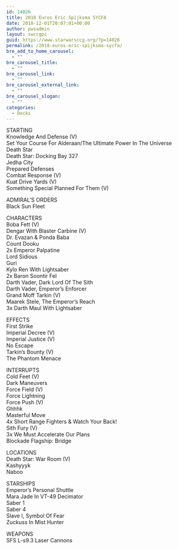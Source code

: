 ```yaml
---
id: 14026
title: 2018 Euros Eric Spijksma SYCFA
date: 2018-12-01T20:07:01+00:00
author: pwsadmin
layout: swccgpc
guid: https://www.starwarsccg.org/?p=14026
permalink: /2018-euros-eric-spijksma-sycfa/
bre_add_to_home_carousel:
  - ""
bre_carousel_title:
  - ""
bre_carousel_link:
  - ""
bre_carousel_external_link:
  - ""
bre_carousel_slogan:
  - ""
categories:
  - Decks
---
```

STARTING  
Knowledge And Defense (V)  
Set Your Course For Alderaan/The Ultimate Power In The Universe  
Death Star  
Death Star: Docking Bay 327  
Jedha City  
Prepared Defenses  
Combat Response (V)  
Kuat Drive Yards (V)  
Something Special Planned For Them (V)

ADMIRAL’S ORDERS  
Black Sun Fleet

CHARACTERS  
Boba Fett (V)  
Dengar With Blaster Carbine (V)  
Dr. Evazan & Ponda Baba  
Count Dooku  
2x Emperor Palpatine  
Lord Sidious  
Guri  
Kylo Ren With Lightsaber  
2x Baron Soontir Fel  
Darth Vader, Dark Lord Of The Sith  
Darth Vader, Emperor&#8217;s Enforcer  
Grand Moff Tarkin (V)  
Maarek Stele, The Emperor&#8217;s Reach  
3x Darth Maul With Lightsaber

EFFECTS  
First Strike  
Imperial Decree (V)  
Imperial Justice (V)  
No Escape  
Tarkin&#8217;s Bounty (V)  
The Phantom Menace

INTERRUPTS  
Cold Feet (V)  
Dark Maneuvers  
Force Field (V)  
Force Lightning  
Force Push (V)  
Ghhhk  
Masterful Move  
4x Short Range Fighters & Watch Your Back!  
Sith Fury (V)  
3x We Must Accelerate Our Plans  
Blockade Flagship: Bridge

LOCATIONS  
Death Star: War Room (V)  
Kashyyyk  
Naboo

STARSHIPS  
Emperor&#8217;s Personal Shuttle  
Mara Jade In VT-49 Decimator  
Saber 1  
Saber 4  
Slave I, Symbol Of Fear  
Zuckuss In Mist Hunter

WEAPONS  
SFS L-s9.3 Laser Cannons